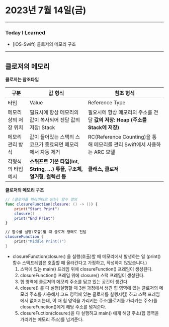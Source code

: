 # 2023년 7월 14일(금)

---

### Today I Learned 

- [iOS-Swift] 클로저의 메모리 구조

---

## 클로저의 메모리

**클로저는 참조타입**

| 구분                  | 값 형식                                                      | 참조 형식                                                    |
| --------------------- | ------------------------------------------------------------ | ------------------------------------------------------------ |
| 타입                  | Value                                                        | Reference Type                                               |
| 메모리 상의 저장 위치 | 필요시에 항상 메모리의 값이 복사되어 전달 값의 저장: Stack   | 필요시에 항상 메모리의 주소를 전달 **값의 저장: Heap (주소를 Stack에 저장)** |
| 메모리 관리 방식      | 값이 들어있는 스택의 스코프가 종료되면 메모리에서 자동 제거  | RC(Reference Counting)을 통해 메모리를 관리 Swift에서 사용하는 ARC 모델 |
| 각형식의 타입 예시    | **스위프트 기본 타입(Int, String, …) 튜플, 구조체, 열거형, 컬렉션 등** | **클래스, 클로저**                                           |

**클로저의 메모리 구조**

```swift
// (클로저를 파라미터로 받는) 함수 정의
func closureFunction(closure: () -> ()) {
    print("Start Print")
    closure()
    print("End Print")
}

// 함수를 실행(호출)할 때 클로저 형태로 전달
closureFunction {
    print("Middle Print()")
}
```

- closureFunction(closure:) 을 실행(호출)할 때 메모리에서 발생하는 일 (print() 함수 스택프레임은 호출할 때 올라간다고 가정하고, 작성하지 않았습니다.)
  1. 스택에 있는 main() 프레임 위에 closureFunction() 프레임이 생성된다.
  2. closureFunction() 프레임 위에 closure() 스택 프레임이 생성된다.
  3. 힙 영역에 클로저의 메모리 주소를 담고 있는 공간이 생긴다.
  4. closure() 를 다 실행(실행할 때 3번 과정에서 생긴 힙 영역에 있는 클로저의 메모리 주소를 사용해서 코드 영역에 있는 클로저를 실행시킴) 하고 스택 프레임에서 없어지는데, 이 때 힙 영역을 가리키는 주소(클로저를 가리키는 주소)를 closureFunction()에게 해당 주소를 넘겨준다.
  5. closureFuction(closure:)을 다 실행하고 main() 에게 해당 주소(힙 영역을 가리키는 메모리 주소)를 넘겨준다.